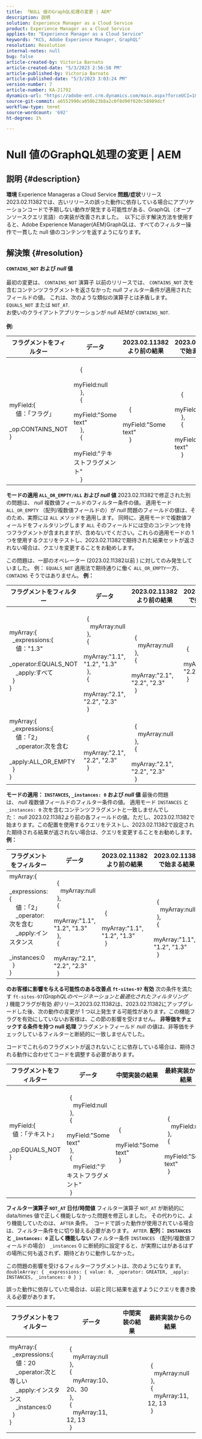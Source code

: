```yaml
---
title: 「NULL 値のGraphQL処理の変更 | AEM"
description: 説明
solution: Experience Manager as a Cloud Service
product: Experience Manager as a Cloud Service
applies-to: "Experience Manager as a Cloud Service"
keywords: "KCS, Adobe Experience Manager, GraphQL"
resolution: Resolution
internal-notes: null
bug: false
article-created-by: Victoria Barnato
article-created-date: "5/3/2023 2:56:58 PM"
article-published-by: Victoria Barnato
article-published-date: "5/3/2023 3:03:24 PM"
version-number: 7
article-number: KA-21792
dynamics-url: "https://adobe-ent.crm.dynamics.com/main.aspx?forceUCI=1&pagetype=entityrecord&etn=knowledgearticle&id=8cda43bb-c2e9-ed11-a7c6-6045bd0061cb"
source-git-commit: a6552990ca050b23b8a2c0f8d90f020c58989dcf
workflow-type: tm+mt
source-wordcount: '692'
ht-degree: 1%

---
```


# Null 値のGraphQL処理の変更 | AEM

## 説明 {#description}


<b>環境</b>
Experience Manageras a Cloud Service
<b>問題/症状</b>リリース2023.02.11382では、古いリリースの誤った動作に依存している場合にアプリケーションコードで予期しない動作が発生する可能性がある、GraphQL（オープンソースクエリ言語）の実装が改善されました。 
以下に示す解決方法を使用すると、Adobe Experience Manager(AEM)GraphQLは、すべてのフィルター操作で一貫した null 値のコンテンツを返すようになります。 



## 解決策 {#resolution}

<b>`CONTAINS_NOT` および *null* 値</b><br> <br>最初の変更は、 `CONTAINS_NOT` 演算子 以前のリリースでは、 `CONTAINS_NOT` 次を含むコンテンツフラグメントを返さなかった *null* フィルター条件が適用されたフィールドの値。 これは、次のような類似の演算子とは矛盾します。 `EQUALS_NOT` または `NOT_AT`.<br>お使いのクライアントアプリケーションが *null* AEMが `CONTAINS_NOT`.<br> <br><b>例:</b>

| <b>フラグメントをフィルター</b> | <b>データ</b> | <b>2023.02.11382より前の結果</b> | <b>2023.02.11382で始まる結果</b> |
| --- | --- | --- | --- |
| myField:{<br>    値：「フラグ」 <br>    _op:CONTAINS_NOT<br>} | <br>    {<br>        myField:null<br>    }, <br>    {<br>        myField:&quot;Some text&quot;<br>    },<br>    {<br>        myField:&quot;テキストフラグメント&quot;<br>    }<br> | <br>    {<br>        myField:&quot;Some text&quot;<br>    }<br> | <br>    {<br>        myField:null<br>    },<br>    {<br>        myField:&quot;Some text&quot;<br>    }<br> |

<b>モードの適用 `ALL_OR_EMPTY/ALL` および *null* 値</b>
2023.02.11382で修正された別の問題は、 *null* 複数値フィールドのフィルター条件の値。 適用モード `ALL_OR_EMPTY` （配列/複数値フィールドの）が *null* 問題のフィールドの値は、そのため、実際には `ALL` メソッドを適用します。 同時に、適用モードで複数値フィールドをフィルタリングします `ALL` そのフィールドには空のコンテンツを持つフラグメントが含まれますが、含めないでください。これらの適用モードの 1 つを使用するクエリをテストし、2023.02.11382で期待された結果セットが返されない場合は、クエリを変更することをお勧めします。

この問題は、一部のオペレーター (2023.02.11382以前 ) に対してのみ発生していました。
例： `EQUALS_NOT` 適用法で期待通りに働く `ALL_OR_EMPTY`一方、 `CONTAINS` そうではありません。
<b>例：</b>

| <b>フラグメントをフィルター</b> | <b>データ</b> | <b>2023.02.11382より前の結果</b> | <b>2023.02.11382で始まる結果</b> |
| --- | --- | --- | --- |
| myArray:{<br>  _expressions:{<br>    値：&quot;1.3&quot;<br>    _operator:EQUALS_NOT<br>    _apply:すべて<br>  }<br>} | <br>  {<br>    myArray:null<br>  },<br>  {<br>    myArray:&quot;1.1&quot;, &quot;1.2&quot;, &quot;1.3&quot; <br>  },<br>  {<br>    myArray:&quot;2.1&quot;, &quot;2.2&quot;, &quot;2.3&quot; <br>  }<br> | <br>  {<br>    myArray:null<br>  },<br>  {<br>    myArray:&quot;2.1&quot;, &quot;2.2&quot;, &quot;2.3&quot; <br>  }<br> | <br>  {<br>    myArray:&quot;2.1&quot;, &quot;2.2&quot;, &quot;2.3&quot; <br>  }<br> |
| myArray:{<br>  _expressions:{<br>    値：「2」<br>    _operator:次を含む<br>    _apply:ALL_OR_EMPTY<br>  }<br>} | <br>  {<br>    myArray:&quot;2.1&quot;, &quot;2.2&quot;, &quot;2.3&quot; <br>  }<br> | <br>  {<br>    myArray:null<br>  },<br>  {<br>    myArray:&quot;2.1&quot;, &quot;2.2&quot;, &quot;2.3&quot; <br>  }<br> |

<b>モードの適用： `INSTANCES`, `_instances: 0` および *null* 値</b>
最後の問題は、 *null* 複数値フィールドのフィルター条件の値。 適用モード `INSTANCES` と`_instances: 0` 次を含むコンテンツフラグメントと一致しませんでした： *null* 2023.02.11382より前の各フィールドの値。ただし、2023.02.11382で始まります。この配置を使用するクエリをテストし、2023.02.11382で設定された期待される結果が返されない場合は、クエリを変更することをお勧めします。
<b>例：</b>

| <b>フラグメントをフィルター</b> | <b>データ</b> | <b>2023.02.11382より前の結果</b> | <b>2023.02.11382で始まる結果</b> |
| --- | --- | --- | --- |
| myArray:{<br>  _expressions:{<br>    値：「2」<br>    _operator:次を含む<br>    _apply:インスタンス<br>    _instances:0<br>  }<br>} | <br>  {<br>    myArray:null<br>  },<br>  {<br>    myArray:&quot;1.1&quot;, &quot;1.2&quot;, &quot;1.3&quot; <br>  },<br>  {<br>    myArray:&quot;2.1&quot;, &quot;2.2&quot;, &quot;2.3&quot; <br>  }<br> | <br>  {<br>    myArray:&quot;1.1&quot;, &quot;1.2&quot;, &quot;1.3&quot; <br>  }<br> | <br>  {<br>    myArray:null<br>  },<br>  {<br>    myArray:&quot;1.1&quot;, &quot;1.2&quot;, &quot;1.3&quot; <br>  }<br> |

<b>のお客様に影響を与える可能性のある改善点 `ft-sites-97` 有効</b>
次の条件を満たす `ft-sites-97`*(GraphQLのページネーションと最適化されたフィルタリング )* 機能フラグが有効 *前*リリース2023.02.11382は、2023.02.11382にアップグレードした後、次の動作の変更が 1 つ以上発生する可能性があります。この機能フラグを有効にしていないお客様は、この節の影響を受けません。
<b>非等価をチェックする条件を持つ null 処理</b>
フラグメントフィールド *null* の値は、非等価をチェックしているフィルターと断続的に一致しませんでした。

コードでこれらのフラグメントが返されないことに依存している場合は、期待される動作に合わせてコードを調整する必要があります。


| <b>フラグメントをフィルター</b> | <b>データ</b> | <b>中間実装の結果</b> | <b>最終実装からの結果</b> |
| --- | --- | --- | --- |
| myField:{<br>  値：「テキスト」<br>  _op:EQUALS_NOT<br>} | <br>  {<br>    myField:null<br>  },<br>  {<br>    myField:&quot;Some text&quot;<br>  },<br>  {<br>    myField:&quot;テキストフラグメント&quot;<br>  }<br> | <br>  {<br>    myField:&quot;Some text&quot;<br>  }<br> | <br>  {<br>    myField:null<br>  },<br>  {<br>    myField:&quot;Some text&quot;<br>  }<br> |

<b>フィルター演算子 `NOT_AT` 日付/時間値</b>
フィルター演算子 `NOT_AT` が断続的に data/times 値で正しく機能しなかった問題を修正しました。 その代わりに、より機能していたのは、 `AFTER` 条件。 
コードで誤った動作が使用されている場合は、フィルター条件をに切り替える必要があります。 `AFTER`.
<b>配列： `INSTANCES` と `_instances: 0` 正しく機能しない</b>
フィルター条件 `INSTANCES` （配列/複数値フィールドの場合） `_instances` 0 に断続的に設定すると、が実際にはがあるはずの場所に何も返されず、期待どおりに動作しなかった。

この問題の影響を受けるフィルターフラグメントは、次のようになります。 `doubleArray: { _expressions: { value: 0, _operator: GREATER, _apply: INSTANCES, _instances: 0 } }`

誤った動作に依存していた場合は、以前と同じ結果を返すようにクエリを書き換える必要があります。


| <b>フラグメントをフィルター</b> | <b>データ</b> | <b>中間実装の結果</b> | <b>最終実装からの結果</b> |
| --- | --- | --- | --- |
| myArray:{<br>  _expressions:{<br>    値：20<br>    _operator:次と等しい<br>    _apply:インスタンス<br>    _instances:0<br>  }<br>} | <br>  {<br>    myArray:null<br>  },<br>  {<br>    myArray:10、20、30 <br>  },<br>  {<br>    myArray:11, 12, 13 <br>  }<br> |  | <br>  {<br>    myArray:null<br>  },<br>  {<br>    myArray:11, 12, 13 <br>  }<br> |

